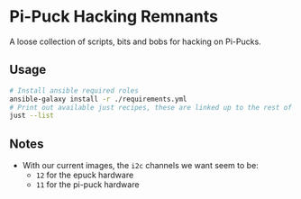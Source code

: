 # Pi-Puck Hacking Remnants

A loose collection of scripts, bits and bobs for hacking on Pi-Pucks.

## Usage

```bash
# Install ansible required roles
ansible-galaxy install -r ./requirements.yml
# Print out available just recipes, these are linked up to the rest of the repo
just --list
```

## Notes

- With our current images, the `i2c` channels we want seem to be:
  - `12` for the epuck hardware
  - `11` for the pi-puck hardware
